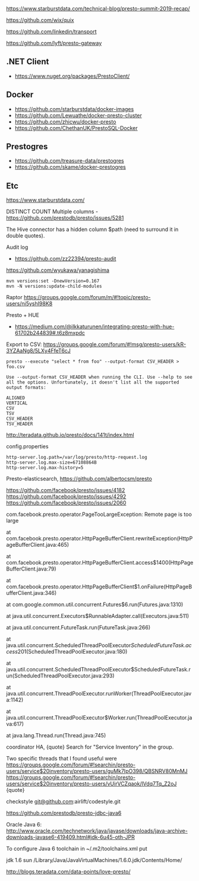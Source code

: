 https://www.starburstdata.com/technical-blog/presto-summit-2019-recap/

https://github.com/wix/quix

https://github.com/linkedin/transport

https://github.com/lyft/presto-gateway

## .NET Client
- https://www.nuget.org/packages/PrestoClient/

## Docker
- https://github.com/starburstdata/docker-images
- https://github.com/Lewuathe/docker-presto-cluster
- https://github.com/zhicwu/docker-presto
- https://github.com/ChethanUK/PrestoSQL-Docker

## Prestogres
- https://github.com/treasure-data/prestogres
- https://github.com/skame/docker-prestogres

## Etc

https://www.starburstdata.com/

DISTINCT COUNT Multiple columns - https://github.com/prestodb/presto/issues/5281

The Hive connector has a hidden column $path (need to surround it in double quotes). 

Audit log
- https://github.com/zz22394/presto-audit

https://github.com/wyukawa/yanagishima

```
mvn versions:set -DnewVersion=0.167
mvn -N versions:update-child-modules

```
Raptor 
https://groups.google.com/forum/m/#!topic/presto-users/ni5yshI98K8

 Presto + HUE
- https://medium.com/@ilkkaturunen/integrating-presto-with-hue-61702b244839#.t6z8mxpdc

Export to CSV: https://groups.google.com/forum/#!msg/presto-users/kR-3YZAaNg8/5LXy4FfeT6cJ
```
presto --execute "select * from foo" --output-format CSV_HEADER > foo.csv

Use --output-format CSV_HEADER when running the CLI. Use --help to see all the options. Unfortunately, it doesn't list all the supported output formats:

ALIGNED
VERTICAL
CSV
TSV
CSV_HEADER
TSV_HEADER

```

http://teradata.github.io/presto/docs/141t/index.html

config.properties
```
http-server.log.path=/var/log/presto/http-request.log
http-server.log.max-size=67108864B
http-server.log.max-history=5
```

Presto-elasticsearch, https://github.com/albertocsm/presto


https://github.com/facebook/presto/issues/4182
https://github.com/facebook/presto/issues/4292
https://github.com/facebook/presto/issues/2060

com.facebook.presto.operator.PageTooLargeException: Remote page is too large

at com.facebook.presto.operator.HttpPageBufferClient.rewriteException(HttpPageBufferClient.java:465)

at com.facebook.presto.operator.HttpPageBufferClient.access$1400(HttpPageBufferClient.java:79)

at com.facebook.presto.operator.HttpPageBufferClient$1.onFailure(HttpPageBufferClient.java:346)

at com.google.common.util.concurrent.Futures$6.run(Futures.java:1310)

at java.util.concurrent.Executors$RunnableAdapter.call(Executors.java:511)

at java.util.concurrent.FutureTask.run(FutureTask.java:266)

at java.util.concurrent.ScheduledThreadPoolExecutor$ScheduledFutureTask.access$201(ScheduledThreadPoolExecutor.java:180)

at java.util.concurrent.ScheduledThreadPoolExecutor$ScheduledFutureTask.run(ScheduledThreadPoolExecutor.java:293)

at java.util.concurrent.ThreadPoolExecutor.runWorker(ThreadPoolExecutor.java:1142)

at java.util.concurrent.ThreadPoolExecutor$Worker.run(ThreadPoolExecutor.java:617)

at java.lang.Thread.run(Thread.java:745)

coordinator HA, 
{quote}
Search for "Service Inventory" in the group.

Two specific threads that I found useful were 
https://groups.google.com/forum/#!searchin/presto-users/service$20inventory/presto-users/guMk7IpO398/QBSNRV80MnMJ
https://groups.google.com/forum/#!searchin/presto-users/service$20inventory/presto-users/vUirVCZqaok/lVdq7Tq_Z2oJ
{quote}

checkstyle git@github.com:airlift/codestyle.git

https://github.com/prestodb/presto-jdbc-java6

Oracle Java 6:
http://www.oracle.com/technetwork/java/javase/downloads/java-archive-downloads-javase6-419409.html#jdk-6u45-oth-JPR

To configure Java 6 toolchain in ~/.m2/toolchains.xml put

<?xml version="1.0" encoding="UTF8"?>
<toolchains>
    <!-- JDK toolchains -->
    <toolchain>
        <type>jdk</type>
        <provides>
            <version>1.6</version>
            <vendor>sun</vendor>
        </provides>
        <configuration>
          <jdkHome>/Library/Java/JavaVirtualMachines/1.6.0.jdk/Contents/Home/</jdkHome>
        </configuration>
    </toolchain>
</toolchains>


http://blogs.teradata.com/data-points/love-presto/